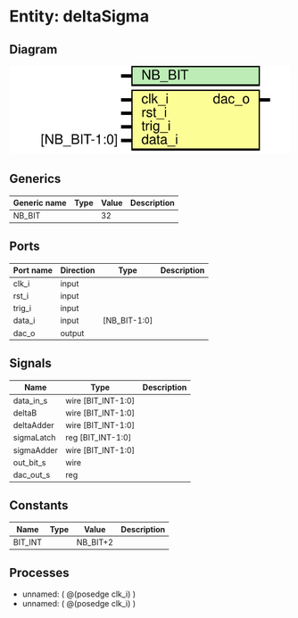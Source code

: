 # Entity: deltaSigma

## Diagram

![Diagram](deltaSigma.svg "Diagram")
## Generics

| Generic name | Type | Value | Description |
| ------------ | ---- | ----- | ----------- |
| NB_BIT       |      | 32    |             |
## Ports

| Port name | Direction | Type         | Description |
| --------- | --------- | ------------ | ----------- |
| clk_i     | input     |              |             |
| rst_i     | input     |              |             |
| trig_i    | input     |              |             |
| data_i    | input     | [NB_BIT-1:0] |             |
| dac_o     | output    |              |             |
## Signals

| Name       | Type               | Description |
| ---------- | ------------------ | ----------- |
| data_in_s  | wire [BIT_INT-1:0] |             |
| deltaB     | wire [BIT_INT-1:0] |             |
| deltaAdder | wire [BIT_INT-1:0] |             |
| sigmaLatch | reg [BIT_INT-1:0]  |             |
| sigmaAdder | wire [BIT_INT-1:0] |             |
| out_bit_s  | wire               |             |
| dac_out_s  | reg                |             |
## Constants

| Name    | Type | Value    | Description |
| ------- | ---- | -------- | ----------- |
| BIT_INT |      | NB_BIT+2 |             |
## Processes
- unnamed: ( @(posedge clk_i) )
- unnamed: ( @(posedge clk_i) )

